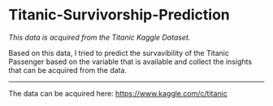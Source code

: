 # Titanic-Survivorship-Prediction

*This data is acquired from the Titanic Kaggle Dataset.*


Based on this data, I tried to predict the survavibility of the Titanic Passenger based on the variable that is available and collect the insights that can be acquired from the data.

------------------------------------
The data can be acquired here:
https://www.kaggle.com/c/titanic

